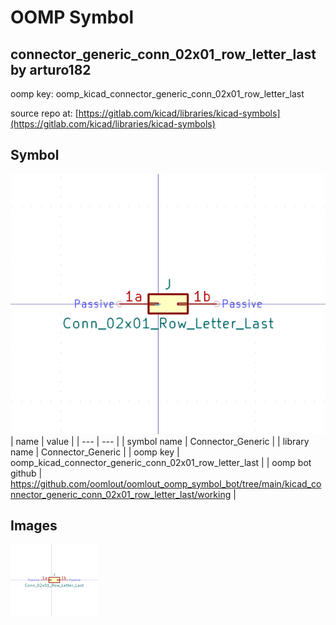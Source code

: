 # OOMP Symbol  
## connector_generic_conn_02x01_row_letter_last  by arturo182  
  
oomp key: oomp_kicad_connector_generic_conn_02x01_row_letter_last  
  
source repo at: [https://gitlab.com/kicad/libraries/kicad-symbols](https://gitlab.com/kicad/libraries/kicad-symbols)  
## Symbol  
  
[![working.png](working_600.png)](working.png)  
| name | value | 
| --- | --- | 
| symbol name | Connector_Generic | 
| library name | Connector_Generic | 
| oomp key | oomp_kicad_connector_generic_conn_02x01_row_letter_last | 
| oomp bot github | https://github.com/oomlout/oomlout_oomp_symbol_bot/tree/main/kicad_connector_generic_conn_02x01_row_letter_last/working | 
## Images  
  
[![working.png](working_140.png)](working.png)  
